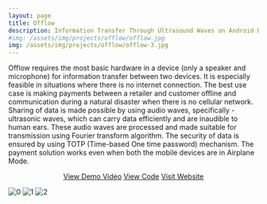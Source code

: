 ```yaml
---
layout: page
title: Offlow
description: Information Transfer Through Ultrasound Waves on Android Devices.
#img: /assets/img/projects/offlow/offlow.jpg
img: /assets/img/projects/offlow/offlow-3.jpg
---
```


Offlow requires the most basic hardware in a device (only a speaker and microphone) for information transfer between two devices. It is especially feasible in situations where there is no internet connection. The best use case is making payments between a retailer and customer offline and communication during a natural disaster when there is no cellular network. Sharing of data is made possible by using audio waves, specifically - ultrasonic waves, which can carry data efficiently and are inaudible to human ears. These audio waves are processed and made suitable for transmission using Fourier transform algorithm. The security of data is ensured by using TOTP (Time-based One time password) mechanism. The payment solution works even when both the mobile devices are in Airplane Mode.

<p align="center">
    <a class="button" href="https://www.youtube.com/watch?v=FXNgxycVW3E" target="_blank">View Demo Video</a>
    <a class="button" href="https://github.com/satwikkansal/offlow" target="_blank">View Code</a>
    <a class="button" href="https://devpost.com/software/offlow" target="_blank">Visit Website</a>
</p>


<div>
    <img class="col one" src="{{ site.baseurl }}/assets/img/projects/offlow/offlow-0.jpg" alt="0"/>
    <img class="col one" src="{{ site.baseurl }}/assets/img/projects/offlow/offlow-1.jpg" alt="1"/>
    <img class="col one" src="{{ site.baseurl }}/assets/img/projects/offlow/offlow-2.jpg" alt="2"/>
</div>
